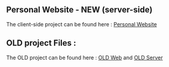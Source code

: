 

## Personal Website - NEW (server-side)

The client-side project can be found here : [Personal Website](https://github.com/dotan826/my-new-personal-web)

## OLD project Files :

The OLD project can be found here : [OLD Web](https://github.com/dotan826/personal-web) and [OLD Server](https://github.com/dotan826/personal-web-server)


